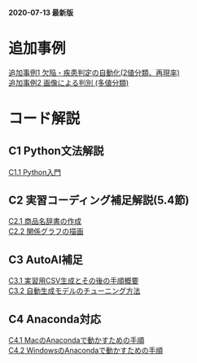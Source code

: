 
#### 2020-07-13 最新版

# 追加事例
[追加事例1 欠陥・疾患判定の自動化(2値分類、再現率)](追加事例1.md)  
[追加事例2 画像による判別 (多値分類)](追加事例2.md)


# コード解説
## C1 Python文法解説
[C1.1 Python入門](c11-python-entry.md)  

## C2 実習コーディング補足解説(5.4節)
[C2.1 商品名辞書の作成](C2-実習コーディング補足解説.md#C21)  
[C2.2 関係グラフの描画](C2-実習コーディング補足解説.md#C22)

## C3 AutoAI補足
[C3.1 実習用CSV生成とその後の手順概要](C3-AutoAI補足.md#C31)  
[C3.2 自動生成モデルのチューニング方法](C3-AutoAI補足.md#C32)  

## C4 Anaconda対応
[C4.1 MacのAnacondaで動かすための手順]()  
[C4.2 WindowsのAnacondaで動かすための手順]()
